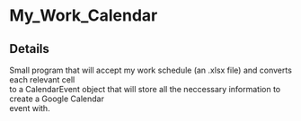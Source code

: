 # My_Work_Calendar

## Details

Small program that will accept my work schedule (an .xlsx file) and converts each relevant cell<br>
to a CalendarEvent object that will store all the neccessary information to create a Google Calendar<br>
event with.